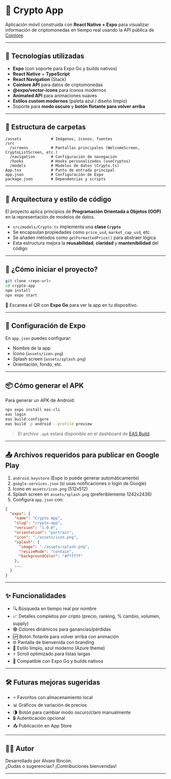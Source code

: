 # 📱 Crypto App

Aplicación móvil construida con **React Native + Expo** para visualizar información de criptomonedas en tiempo real usando la API pública de [Coinlore](https://www.coinlore.com/).

---

## 🧠 Tecnologías utilizadas

- **Expo** (con soporte para Expo Go y builds nativos)
- **React Native** + **TypeScript**
- **React Navigation** (Stack)
- **Coinlore API** para datos de criptomonedas
- **@expo/vector-icons** para íconos modernos
- **Animated API** para animaciones suaves
- **Estilos custom modernos** (paleta azul / diseño limpio)
- Soporte para **modo oscuro** y **botón flotante para volver arriba**

---

## 📁 Estructura de carpetas

```
/assets             # Imágenes, íconos, fuentes
/src
  /screens          # Pantallas principales (WelcomeScreen, CryptoListScreen, etc.)
  /navigation       # Configuración de navegación
  /hooks            # Hooks personalizados (useCryptos)
  /models           # Modelos de datos (Crypto.ts)
App.tsx             # Punto de entrada principal
app.json            # Configuración de Expo
package.json        # Dependencias y scripts
```

---
## 🧱 Arquitectura y estilo de código

El proyecto aplica principios de **Programación Orientada a Objetos (OOP)** en la representación de modelos de datos.

- `src/models/Crypto.ts` implementa una **clase `Crypto`**
- Se encapsulan propiedades como `price_usd`, `market_cap_usd`, etc.
- Se añaden métodos como `getFormattedPrice()` para abstraer lógica
- Esta estructura mejora la **reusabilidad**, **claridad** y **mantenibilidad** del código

---

## 🚀 ¿Cómo iniciar el proyecto?

```bash
git clone <repo-url>
cd crypto-app
npm install
npx expo start
```

📱 Escanea el QR con **Expo Go** para ver la app en tu dispositivo.

---

## 🔧 Configuración de Expo

En `app.json` puedes configurar:

- Nombre de la app
- Ícono (`assets/icon.png`)
- Splash screen (`assets/splash.png`)
- Orientación, fondo, etc.

---

## 📦 Cómo generar el APK

Para generar un APK de Android:

```bash
npx expo install eas-cli
eas login
eas build:configure
eas build -p android --profile preview
```

> El archivo `.apk` estará disponible en el dashboard de [EAS Build](https://expo.dev/accounts).

---

## 📤 Archivos requeridos para publicar en Google Play

1. `android.keystore` (Expo lo puede generar automáticamente)
2. `google-services.json` (si usas notificaciones o login de Google)
3. Icono en `assets/icon.png` (512x512)
4. Splash screen en `assets/splash.png` (preferiblemente 1242x2436)
5. Configura `app.json` con:
```json
{
  "expo": {
    "name": "Crypto App",
    "slug": "crypto-app",
    "version": "1.0.0",
    "orientation": "portrait",
    "icon": "./assets/icon.png",
    "splash": {
      "image": "./assets/splash.png",
      "resizeMode": "contain",
      "backgroundColor": "#ffffff"
    },
    ...
  }
}
```

---

## ✨ Funcionalidades

- 🔍 Búsqueda en tiempo real por nombre
- 📈 Detalles completos por cripto (precio, ranking, % cambio, volumen, supply)
- 🟢 Colores dinámicos para ganancias/pérdidas
- 🆙 Botón flotante para volver arriba con animación
- 🌐 Pantalla de bienvenida con branding
- 🎨 Estilo limpio, azul moderno (Azure theme)
- ⚡ Scroll optimizado para listas largas
- 📱 Compatible con Expo Go y builds nativos

---

## 🛠️ Futuras mejoras sugeridas

- ⭐ Favoritos con almacenamiento local
- 📊 Gráficos de variación de precios
- 🌗 Botón para cambiar modo oscuro/claro manualmente
- 🔒 Autenticación opcional
- 📤 Publicación en App Store

---

## 👨‍💻 Autor

Desarrollado por Alvaro Rincón.  
¿Dudas o sugerencias? ¡Contribuciones bienvenidas!

---

